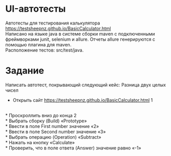 # UI-автотесты

Автотесты для тестирования калькулятора https://testsheepnz.github.io/BasicCalculator.html 
<br>
Написано на языке java в системе сборки maven c подключенными фреймворками junit, selenium и allure. Отчеты allure генерируются с помощью плагина для maven.
<br>
Расположение тестов: src/test/java. 
<br>
# Задание
Написать автотест, покрывающий следующий кейс: Разница двух целых чисел
<br>
* Открыть сайт https://testsheepnz.github.io/BasicCalculator.html 1
<br>
* Проскроллить вниз до конца 2
<br>
* Выбрать сборку (Build) «Prototype» 
<br>
* Ввести в поле First number значение «2» 
<br>
* Ввести в поле Second number значение «3»
<br>
* Выбрать операцию (Operation) «Subtract»
<br>
* Нажать на кнопку «Calculate»
<br>
* Проверить, что в поле ответа (Answer) значение равно «-1»

